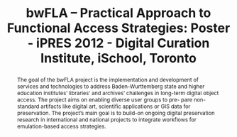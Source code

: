 ---
abstract: The goal of the bwFLA project is the implementation and development of services
  and technologies to address Baden-Wurttemberg state and higher education institutes’
  libraries’ and archives’ challenges in long-term digital object access. The project
  aims on enabling diverse user groups to pre- pare non-standard artifacts like digital
  art, scientific applications or GIS data for preservation. The project’s main goal
  is to build-on ongoing digital preservation research in international and national
  projects to integrate workflows for emulation-based access strategies.
creators:
- Valizada, Isgandar
- von Suchodoletz, Dirk
- Fauduet, Louise
- Rechert, Klaus
date: null
document_url: https://services.phaidra.univie.ac.at/api/object/o:294077/download
grand_parent: iPRES
institutions: []
keywords:
- ischool
- toronto
- canada
- digital preservation
- non-standard artifacts
- digital objects
- workflows
- emulation
landing_page_url: https://phaidra.univie.ac.at/o:294077
language: eng
layout: publication
license: CC BY-NC-SA 3.0 AT
notes_url: null
parent: iPRES 2012
presentation_url: null
size: 607130
source_name: iPRES
title: 'bwFLA – Practical Approach to Functional Access Strategies: Poster - iPRES
  2012 - Digital Curation Institute, iSchool, Toronto'
type: poster
year: 2012
---